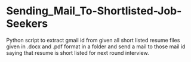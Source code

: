 # Sending_Mail_To-Shortlisted-Job-Seekers
Python script to extract gmail id from given all short listed resume files given in .docx and .pdf  format in a folder and send a mail to those mail id saying that resume is short listed for next round interview.
